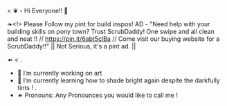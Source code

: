 < ❦ - Hi Everyone!! 👋

❧<!>
Please Follow my pint for build inspos! AD - "Need help with your building skills on pony town? Trust ScrubDaddy! One swipe and all clean and neat !! // https://pin.it/6abt5clBa // Come visit our buying website for a ScrubDaddy!!" || Not Serious, it's a pint ad. || 

☙ < . 

- 🔭 I’m currently working on art
- 🌱 I’m currently learning how to shade bright again despite the darkfully tints ! 
  . 
- ☙ Pronouns: Any Pronounces you would like to call me ! 
